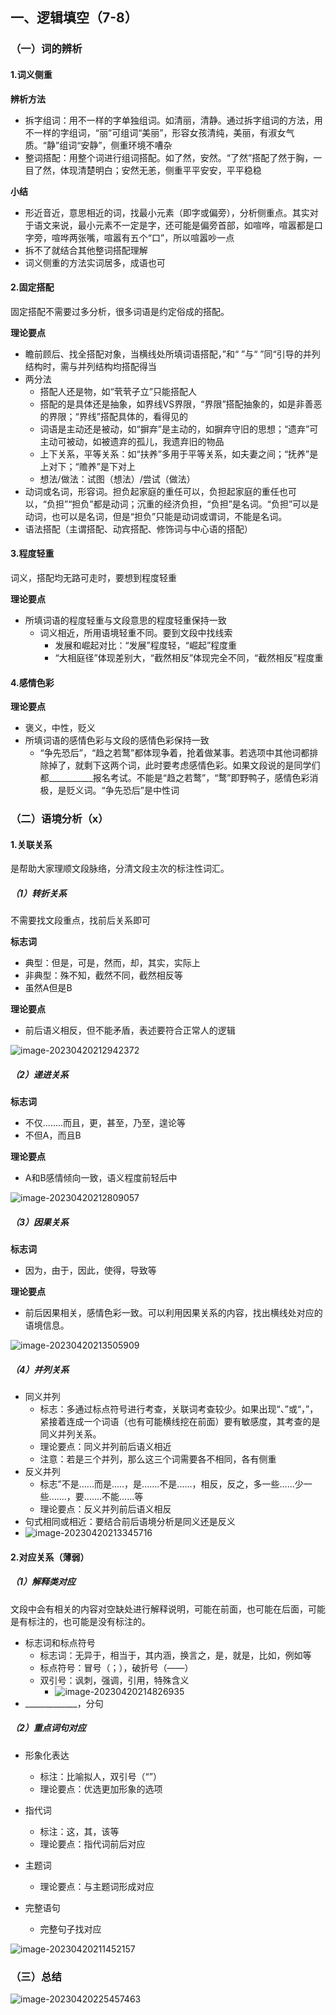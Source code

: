## 一、逻辑填空（7-8）

### （一）词的辨析

#### 1.词义侧重

**辨析方法**

- 拆字组词：用不一样的字单独组词。如清丽，清静。通过拆字组词的方法，用不一样的字组词，“丽”可组词“美丽”，形容女孩清纯，美丽，有淑女气质。“静”组词“安静”，侧重环境不嘈杂
- 整词搭配：用整个词进行组词搭配。如了然，安然。“了然”搭配了然于胸，一目了然，体现清楚明白；安然无恙，侧重平平安安，平平稳稳

**小结**

- 形近音近，意思相近的词，找最小元素（即字或偏旁），分析侧重点。其实对于语文来说，最小元素不一定是字，还可能是偏旁首部，如喧哗，喧嚣都是口字旁，喧哗两张嘴，喧嚣有五个“口”，所以喧嚣吵一点
- 拆不了就结合其他整词搭配理解
- 词义侧重的方法实词居多，成语也可

#### 2.固定搭配

固定搭配不需要过多分析，很多词语是约定俗成的搭配。

**理论要点**

- 瞻前顾后、找全搭配对象，当横线处所填词语搭配，”和“ ”与“ ”同“引导的并列结构时，需与并列结构均搭配得当
- 两分法
  - 搭配人还是物，如“茕茕孑立”只能搭配人
  - 搭配的是具体还是抽象，如界线VS界限，“界限”搭配抽象的，如是非善恶的界限；“界线”搭配具体的，看得见的
  - 词语是主动还是被动，如“摒弃”是主动的，如摒弃守旧的思想；“遗弃”可主动可被动，如被遗弃的孤儿，我遗弃旧的物品
  - 上下关系，平等关系：如“扶养”多用于平等关系，如夫妻之间；“抚养”是上对下；“赡养”是下对上
  - 想法/做法：试图（想法）/尝试（做法）
- 动词或名词，形容词。担负起家庭的重任可以，负担起家庭的重任也可以，“负担”“担负”都是动词；沉重的经济负担，“负担”是名词。“负担”可以是动词，也可以是名词，但是“担负”只能是动词或谓词，不能是名词。
- 语法搭配（主谓搭配、动宾搭配、修饰词与中心语的搭配）

#### 3.程度轻重

词义，搭配均无路可走时，要想到程度轻重

**理论要点**

- 所填词语的程度轻重与文段意思的程度轻重保持一致
  - 词义相近，所用语境轻重不同。要到文段中找线索
    - 发展和崛起对比：“发展”程度轻，“崛起”程度重
    - “大相庭径”体现差别大，“截然相反”体现完全不同，“截然相反”程度重

#### 4.感情色彩

**理论要点**

- 褒义，中性，贬义
- 所填词语的感情色彩与文段的感情色彩保持一致
  - “争先恐后”，“趋之若鹜”都体现争着，抢着做某事。若选项中其他词都排除掉了，就剩下这两个词，此时要考虑感情色彩。如果文段说的是同学们都___________报名考试。不能是“趋之若鹜”，“鹜”即野鸭子，感情色彩消极，是贬义词。“争先恐后”是中性词





### （二）语境分析（x）

#### 1.关联关系

是帮助大家理顺文段脉络，分清文段主次的标注性词汇。

##### （1）转折关系

不需要找文段重点，找前后关系即可

**标志词**

- 典型：但是，可是，然而，却，其实，实际上
- 非典型：殊不知，截然不同，截然相反等
- 虽然A但是B

**理论要点**

- 前后语义相反，但不能矛盾，表述要符合正常人的逻辑

![image-20230420212942372](https://pzy-images.oss-cn-hangzhou.aliyuncs.com/image-20230420212942372.png)

##### （2）递进关系

**标志词**

- 不仅........而且，更，甚至，乃至，遑论等
- 不但A，而且B

**理论要点**

- A和B感情倾向一致，语义程度前轻后中

![image-20230420212809057](https://pzy-images.oss-cn-hangzhou.aliyuncs.com/image-20230420212809057.png)

##### （3）因果关系

**标志词**

- 因为，由于，因此，使得，导致等

**理论要点**

- 前后因果相关，感情色彩一致。可以利用因果关系的内容，找出横线处对应的语境信息。

![image-20230420213505909](https://pzy-images.oss-cn-hangzhou.aliyuncs.com/image-20230420213505909.png)



##### （4）并列关系

- 同义并列
  - 标志：多通过标点符号进行考查，关联词考查较少。如果出现“、”或“，”，紧接着连成一个词语（也有可能横线挖在前面）要有敏感度，其考查的是同义并列关系。
  - 理论要点：同义并列前后语义相近
  - 注意：若是三个并列，那么这三个词需要各不相同，各有侧重
- 反义并列
  - 标志”不是......而是.....，是.......不是......，相反，反之，多一些......少一些.......，要.......不能......等
  - 理论要点：反义并列前后语义相反
- 句式相同或相近：要结合前后语境分析是同义还是反义
- ![image-20230420213345716](https://pzy-images.oss-cn-hangzhou.aliyuncs.com/image-20230420213345716.png)



#### 2.对应关系（薄弱）

##### （1）解释类对应

文段中会有相关的内容对空缺处进行解释说明，可能在前面，也可能在后面，可能是有标注的，也可能是没有标注的。

- 标志词和标点符号
  - 标志词：无异于，相当于，其内涵，换言之，是，就是，比如，例如等
  - 标点符号：冒号（；），破折号（——）
  - 双引号：讽刺，强调，引用，特殊含义
    - ![image-20230420214826935](https://pzy-images.oss-cn-hangzhou.aliyuncs.com/image-20230420214826935.png)
- _____________，分句

##### （2）重点词句对应

- 形象化表达
  - 标注：比喻拟人，双引号（“”）
  - 理论要点：优选更加形象的选项
- 指代词
  - 标注：这，其，该等
  - 理论要点：指代词前后对应
- 主题词
  - 理论要点：与主题词形成对应

- 完整语句
  - 完整句子找对应

![image-20230420211452157](https://pzy-images.oss-cn-hangzhou.aliyuncs.com/image-20230420211452157.png)



### （三）总结

![image-20230420225457463](https://pzy-images.oss-cn-hangzhou.aliyuncs.com/image-20230420225457463.png)


